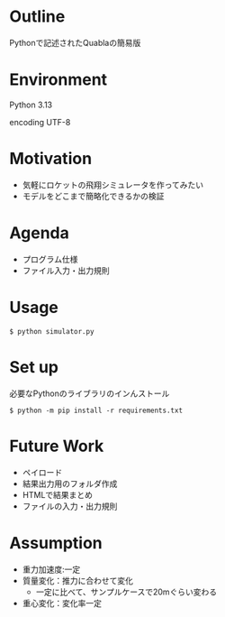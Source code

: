 # Outline
Pythonで記述されたQuablaの簡易版

# Environment
Python 3.13

encoding UTF-8


# Motivation
* 気軽にロケットの飛翔シミュレータを作ってみたい
* モデルをどこまで簡略化できるかの検証

# Agenda
* プログラム仕様 
* ファイル入力・出力規則

# Usage

```
$ python simulator.py
```

# Set up

必要なPythonのライブラリのインんストール
```
$ python -m pip install -r requirements.txt
```

# Future Work
* ペイロード
* 結果出力用のフォルダ作成
* HTMLで結果まとめ
* ファイルの入力・出力規則

# Assumption
* 重力加速度:一定
* 質量変化：推力に合わせて変化
    * 一定に比べて、サンプルケースで20mぐらい変わる
* 重心変化：変化率一定